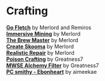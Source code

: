 # Crafting

[**Go Fletch**](https://www.nexusmods.com/morrowind/mods/46752) by Merlord and Remiros  
[**Immersive Mining**](https://www.nexusmods.com/morrowind/mods/46041) by Merlord  
[**The Brew Master**](https://www.nexusmods.com/morrowind/mods/45472) by Merlord  
[**Create Skooma**](https://www.nexusmods.com/morrowind/mods/45419) by Merlord  
[**Realistic Repair**](https://www.nexusmods.com/morrowind/mods/46673) by Merlord  
[**Poison Crafting**](https://www.nexusmods.com/morrowind/mods/45729) by Greatness7  
[**MWSE Alchemy Filter**](https://www.nexusmods.com/morrowind/mods/44808) by Greatness7  
[**PC smithy - Ebonheart**](http://mw.modhistory.com/download-35-10219) by aimeekae  
